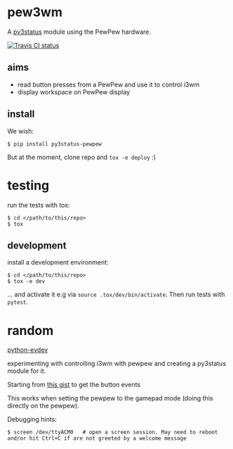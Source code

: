 # pew3wm

A [py3status](https://github.com/ultrabug/py3status) module using the PewPew hardware.

[![Travis CI status](https://api.travis-ci.org/obestwalter/pew3wm.png)](https://travis-ci.org/obestwalter/pew3wm)

## aims

* read button presses from a PewPew and use it to control i3wm
* display workspace on PewPew display

## install

We wish:

    $ pip install py3status-pewpew

But at the moment, clone repo and `tox -e deploy` :)


# testing

run the tests with tox:

```console
$ cd </path/to/this/repo>
$ tox
```

## development

install a development environment:

```console
$ cd </path/to/this/repo>
$ tox -e dev
```

... and activate it e.g via `source .tox/dev/bin/activate`. Then run tests with `pytest`.

# random

[python-evdev](https://python-evdev.readthedocs.io/en/latest/index.html)

experimenting with controlling i3wm with pewpew and creating a py3status module for it.

Starting from [this gist](https://gist.github.com/hbrylkowski/3ea9c65b672748b4f6a85074dd6ee311) to get the button events

This works when setting the pewpew to the gamepad mode (doing this directly on the pewpew).

Debugging hints:

    $ screen /dev/ttyACM0   # open a screen session. May need to reboot and/or hit Ctrl+C if are not greeted by a welcome message

